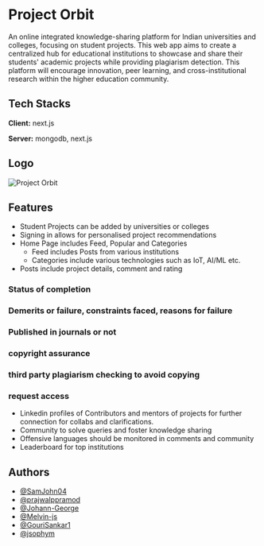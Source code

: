 # Project Orbit

An online integrated knowledge-sharing platform for Indian universities and colleges, focusing on student projects. This web app aims to create a centralized hub for educational institutions to showcase and share their students' academic projects while providing plagiarism detection. This platform will encourage innovation, peer learning, and cross-institutional research within the higher education community.
## Tech Stacks

**Client:** next.js

**Server:** mongodb, next.js

## Logo 
![Project Orbit](https://github.com/SamJohn04/code-craft-sih/assets/116499807/fbf08c8f-ebb1-4d0a-abec-561a060479ce)

## Features
- Student Projects can be added by universities or colleges
- Signing in allows for personalised project recommendations
- Home Page includes Feed, Popular and Categories
   * Feed includes Posts from various institutions
   * Categories include various technologies such as IoT, AI/ML etc.
- Posts include project details, comment and rating
### Status of completion
### Demerits or failure, constraints faced, reasons for failure
### Published in journals or not
### copyright assurance 
### third party plagiarism checking to avoid copying
### request access 
- Linkedin profiles of Contributors and mentors of projects for further connection for collabs and clarifications.
- Community to solve queries and foster knowledge sharing
-  Offensive languages should be monitored in comments and community
-  Leaderboard for top institutions
## Authors

- [@SamJohn04](https://github.com/SamJohn04)
- [@prajwalppramod](https://github.com/prajwalppramod)
- [@Johann-George](https://github.com/Johann-George)
- [@Melvin-js](https://github.com/Melvin-js)
- [@GouriSankar1](https://github.com/GouriSankar1)
- [@jsophym](https://github.com/jsophym)

